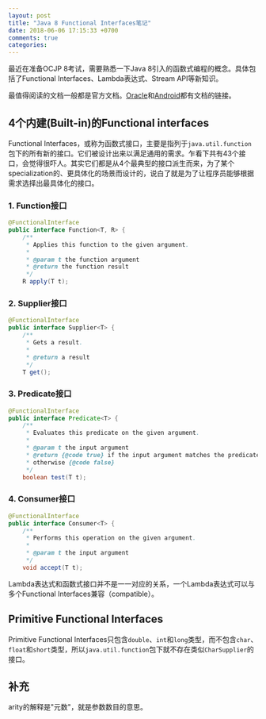 ```yaml
---
layout: post
title: "Java 8 Functional Interfaces笔记"
date: 2018-06-06 17:15:33 +0700
comments: true
categories:
---
```


最近在准备OCJP 8考试，需要熟悉一下Java 8引入的函数式编程的概念。具体包括了Functional Interfaces、Lambda表达式、Stream API等新知识。

最值得阅读的文档一般都是官方文档。[Oracle](https://docs.oracle.com/javase/8/docs/api/java/util/function/package-summary.html)和[Android](https://developer.android.com/reference/java/util/function/package-summary)都有文档的链接。

## 4个内建(Built-in)的Functional interfaces
Functional Interfaces，或称为函数式接口，主要是指列于`java.util.function`包下的所有新的接口。它们被设计出来以满足通用的需求。乍看下共有43个接口，会觉得很吓人。其实它们都是从4个最典型的接口派生而来，为了某个specialization的、更具体化的场景而设计的，说白了就是为了让程序员能够根据需求选择出最具体化的接口。        

### 1. Function接口    
```java
@FunctionalInterface
public interface Function<T, R> {
    /**
     * Applies this function to the given argument.
     *
     * @param t the function argument
     * @return the function result
     */
    R apply(T t);
```

### 2. Supplier接口    
```java
@FunctionalInterface
public interface Supplier<T> {
    /**
     * Gets a result.
     *
     * @return a result
     */
    T get();
```
### 3. Predicate接口    
```java
@FunctionalInterface
public interface Predicate<T> {
    /**
     * Evaluates this predicate on the given argument.
     *
     * @param t the input argument
     * @return {@code true} if the input argument matches the predicate,
     * otherwise {@code false}
     */
    boolean test(T t);
```

### 4. Consumer接口    
```java
@FunctionalInterface
public interface Consumer<T> {
    /**
     * Performs this operation on the given argument.
     *
     * @param t the input argument
     */
    void accept(T t);
```

Lambda表达式和函数式接口并不是一一对应的关系，一个Lambda表达式可以与多个Functional Interfaces兼容（compatible）。

## Primitive Functional Interfaces
Primitive Functional Interfaces只包含`double`、`int`和`long`类型，而不包含`char`、`float`和`short`类型，所以`java.util.function`包下就不存在类似`CharSupplier`的接口。


## 补充
arity的解释是"元数"，就是参数数目的意思。
